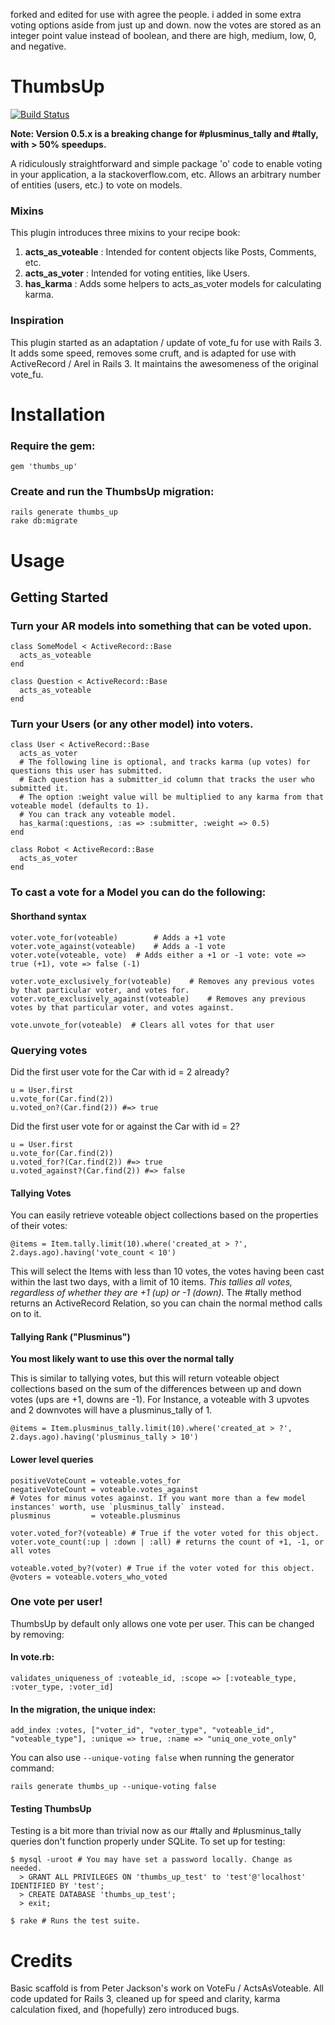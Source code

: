forked and edited for use with agree the people.
i added in some extra voting options aside from just up and down. now the votes are stored as an integer point value instead of boolean, and there are high, medium, low, 0, and negative.



ThumbsUp
=======

[![Build Status](https://secure.travis-ci.org/bouchard/thumbs_up.png)](http://travis-ci.org/bouchard/thumbs_up)

**Note: Version 0.5.x is a breaking change for #plusminus_tally and #tally, with > 50% speedups.**

A ridiculously straightforward and simple package 'o' code to enable voting in your application, a la stackoverflow.com, etc.
Allows an arbitrary number of entities (users, etc.) to vote on models.

### Mixins
This plugin introduces three mixins to your recipe book:

1. **acts\_as\_voteable** : Intended for content objects like Posts, Comments, etc.
2. **acts\_as\_voter** : Intended for voting entities, like Users.
3. **has\_karma** : Adds some helpers to acts\_as\_voter models for calculating karma.

### Inspiration

This plugin started as an adaptation / update of vote\_fu for use with Rails 3. It adds some speed, removes some cruft, and is adapted for use with ActiveRecord / Arel in Rails 3. It maintains the awesomeness of the original vote\_fu.

Installation
============

### Require the gem:

    gem 'thumbs_up'

### Create and run the ThumbsUp migration:

    rails generate thumbs_up
    rake db:migrate

Usage
=====

## Getting Started

### Turn your AR models into something that can be voted upon.

    class SomeModel < ActiveRecord::Base
      acts_as_voteable
    end

    class Question < ActiveRecord::Base
      acts_as_voteable
    end

### Turn your Users (or any other model) into voters.

    class User < ActiveRecord::Base
      acts_as_voter
      # The following line is optional, and tracks karma (up votes) for questions this user has submitted.
      # Each question has a submitter_id column that tracks the user who submitted it.
      # The option :weight value will be multiplied to any karma from that voteable model (defaults to 1).
      # You can track any voteable model.
      has_karma(:questions, :as => :submitter, :weight => 0.5)
    end

    class Robot < ActiveRecord::Base
      acts_as_voter
    end

### To cast a vote for a Model you can do the following:

#### Shorthand syntax
    voter.vote_for(voteable)     	# Adds a +1 vote
    voter.vote_against(voteable) 	# Adds a -1 vote
    voter.vote(voteable, vote) 	# Adds either a +1 or -1 vote: vote => true (+1), vote => false (-1)

    voter.vote_exclusively_for(voteable)	# Removes any previous votes by that particular voter, and votes for.
    voter.vote_exclusively_against(voteable)	# Removes any previous votes by that particular voter, and votes against.

    vote.unvote_for(voteable)  # Clears all votes for that user

### Querying votes

Did the first user vote for the Car with id = 2 already?

    u = User.first
    u.vote_for(Car.find(2))
    u.voted_on?(Car.find(2)) #=> true
	
Did the first user vote for or against the Car with id = 2?

    u = User.first
    u.vote_for(Car.find(2))
    u.voted_for?(Car.find(2)) #=> true
    u.voted_against?(Car.find(2)) #=> false

#### Tallying Votes

You can easily retrieve voteable object collections based on the properties of their votes:

    @items = Item.tally.limit(10).where('created_at > ?', 2.days.ago).having('vote_count < 10')

This will select the Items with less than 10 votes, the votes having been cast within the last two days, with a limit of 10 items. *This tallies all votes, regardless of whether they are +1 (up) or -1 (down).* The #tally method returns an ActiveRecord Relation, so you can chain the normal method calls on to it.

#### Tallying Rank ("Plusminus")

**You most likely want to use this over the normal tally**

This is similar to tallying votes, but this will return voteable object collections based on the sum of the differences between up and down votes (ups are +1, downs are -1). For Instance, a voteable with 3 upvotes and 2 downvotes will have a plusminus_tally of 1.

    @items = Item.plusminus_tally.limit(10).where('created_at > ?', 2.days.ago).having('plusminus_tally > 10')

#### Lower level queries

    positiveVoteCount = voteable.votes_for
    negativeVoteCount = voteable.votes_against
    # Votes for minus votes against. If you want more than a few model instances' worth, use `plusminus_tally` instead.
    plusminus         = voteable.plusminus

	voter.voted_for?(voteable) # True if the voter voted for this object.
	voter.vote_count(:up | :down | :all) # returns the count of +1, -1, or all votes

	voteable.voted_by?(voter) # True if the voter voted for this object.
	@voters = voteable.voters_who_voted


### One vote per user!

ThumbsUp by default only allows one vote per user. This can be changed by removing:

#### In vote.rb:

    validates_uniqueness_of :voteable_id, :scope => [:voteable_type, :voter_type, :voter_id]

#### In the migration, the unique index:

    add_index :votes, ["voter_id", "voter_type", "voteable_id", "voteable_type"], :unique => true, :name => "uniq_one_vote_only"

You can also use `--unique-voting false` when running the generator command:

    rails generate thumbs_up --unique-voting false

#### Testing ThumbsUp

Testing is a bit more than trivial now as our #tally and #plusminus_tally queries don't function properly under SQLite. To set up for testing:

```
$ mysql -uroot # You may have set a password locally. Change as needed.
  > GRANT ALL PRIVILEGES ON 'thumbs_up_test' to 'test'@'localhost' IDENTIFIED BY 'test';
  > CREATE DATABASE 'thumbs_up_test';
  > exit;

$ rake # Runs the test suite.
```

Credits
=======

Basic scaffold is from Peter Jackson's work on VoteFu / ActsAsVoteable. All code updated for Rails 3, cleaned up for speed and clarity, karma calculation fixed, and (hopefully) zero introduced bugs.
